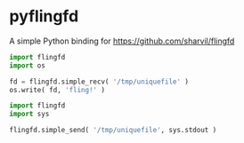 pyflingfd
=========

A simple Python binding for https://github.com/sharvil/flingfd

```python
import flingfd
import os

fd = flingfd.simple_recv( '/tmp/uniquefile' )
os.write( fd, 'fling!' )
```

```python
import flingfd
import sys

flingfd.simple_send( '/tmp/uniquefile', sys.stdout )
```


